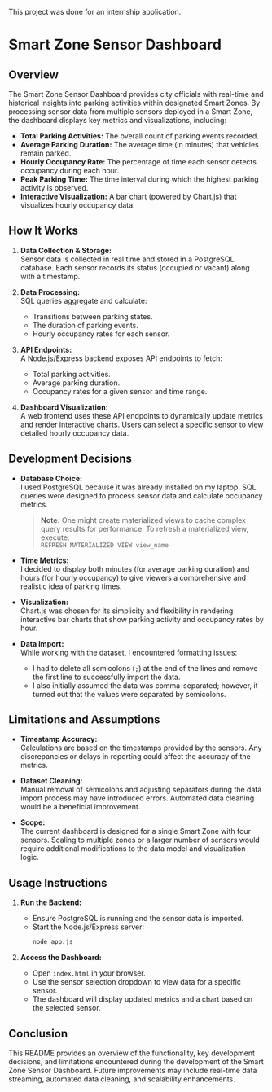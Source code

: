 This project was done for an internship application.

# Smart Zone Sensor Dashboard

## Overview

The Smart Zone Sensor Dashboard provides city officials with real-time and historical insights into parking activities within designated Smart Zones. By processing sensor data from multiple sensors deployed in a Smart Zone, the dashboard displays key metrics and visualizations, including:

- **Total Parking Activities:** The overall count of parking events recorded.
- **Average Parking Duration:** The average time (in minutes) that vehicles remain parked.
- **Hourly Occupancy Rate:** The percentage of time each sensor detects occupancy during each hour.
- **Peak Parking Time:** The time interval during which the highest parking activity is observed.
- **Interactive Visualization:** A bar chart (powered by Chart.js) that visualizes hourly occupancy data.

## How It Works

1. **Data Collection & Storage:**  
   Sensor data is collected in real time and stored in a PostgreSQL database. Each sensor records its status (occupied or vacant) along with a timestamp.

2. **Data Processing:**  
   SQL queries aggregate and calculate:
    - Transitions between parking states.
    - The duration of parking events.
    - Hourly occupancy rates for each sensor.

3. **API Endpoints:**  
   A Node.js/Express backend exposes API endpoints to fetch:
    - Total parking activities.
    - Average parking duration.
    - Occupancy rates for a given sensor and time range.

4. **Dashboard Visualization:**  
   A web frontend uses these API endpoints to dynamically update metrics and render interactive charts. Users can select a specific sensor to view detailed hourly occupancy data.

## Development Decisions

- **Database Choice:**  
  I used PostgreSQL because it was already installed on my laptop. SQL queries were designed to process sensor data and calculate occupancy metrics.
  > **Note:** One might create materialized views to cache complex query results for performance. To refresh a materialized view, execute:  
  > `REFRESH MATERIALIZED VIEW view_name`

- **Time Metrics:**  
  I decided to display both minutes (for average parking duration) and hours (for hourly occupancy) to give viewers a comprehensive and realistic idea of parking times.

- **Visualization:**  
  Chart.js was chosen for its simplicity and flexibility in rendering interactive bar charts that show parking activity and occupancy rates by hour.

- **Data Import:**  
  While working with the dataset, I encountered formatting issues:
    - I had to delete all semicolons (`;`) at the end of the lines and remove the first line to successfully import the data.
    - I also initially assumed the data was comma-separated; however, it turned out that the values were separated by semicolons.

## Limitations and Assumptions

- **Timestamp Accuracy:**  
  Calculations are based on the timestamps provided by the sensors. Any discrepancies or delays in reporting could affect the accuracy of the metrics.

- **Dataset Cleaning:**  
  Manual removal of semicolons and adjusting separators during the data import process may have introduced errors. Automated data cleaning would be a beneficial improvement.

- **Scope:**  
  The current dashboard is designed for a single Smart Zone with four sensors. Scaling to multiple zones or a larger number of sensors would require additional modifications to the data model and visualization logic.

## Usage Instructions

1. **Run the Backend:**
    - Ensure PostgreSQL is running and the sensor data is imported.
    - Start the Node.js/Express server:
      ```bash
      node app.js
      ```

2. **Access the Dashboard:**
    - Open `index.html` in your browser.
    - Use the sensor selection dropdown to view data for a specific sensor.
    - The dashboard will display updated metrics and a chart based on the selected sensor.

## Conclusion

This README provides an overview of the functionality, key development decisions, and limitations encountered during the development of the Smart Zone Sensor Dashboard. Future improvements may include real-time data streaming, automated data cleaning, and scalability enhancements.
